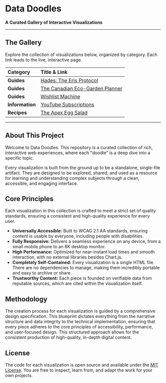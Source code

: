 # Data Doodles

**A Curated Gallery of Interactive Visualizations**

-----

## The Gallery

Explore the collection of visualizations below, organized by category. Each link leads to the live, interactive page.

| Category | Title & Link |
| :-------------- | :--------------------------------------------------------------------------------------------------------------------------------------------------------------------------------------------------------------- |
| **Guides** | [Hades: The Eris Protocol](https://shfqrkhn.github.io/Data-Doodles/Guide_Game-Hades_The_Eris_Protocol.html) |
| **Guides** | [The Canadian Eco-Garden Planner](https://shfqrkhn.github.io/Data-Doodles/Guide_Gardening-The_Canadian_Eco-Garden_Planner.html) |
| **Guides** | [Wishlist Machine](https://shfqrkhn.github.io/Data-Doodles/Guide_Wishlist_Machine.html) |
| **Information** | [YouTube Subscriptions](https://shfqrkhn.github.io/Data-Doodles/Info-YouTube_Subscriptions.html) |
| **Recipes** | [The Apex Egg Salad](https://shfqrkhn.github.io/Data-Doodles/Recipe-The_Apex_Egg_Salad.html) |

-----

## About This Project

Welcome to Data Doodles. This repository is a curated collection of rich, interactive web experiences, where each "doodle" is a deep dive into a specific topic.

Every visualization is built from the ground up to be a standalone, single-file artifact. They are designed to be explored, shared, and used as a resource for learning and understanding complex subjects through a clean, accessible, and engaging interface.

## Core Principles

Each visualization in this collection is crafted to meet a strict set of quality standards, ensuring a consistent and high-quality experience for every user.

  - **Universally Accessible:** Built to WCAG 2.1 AA standards, ensuring content is usable by everyone, including people with disabilities.
  - **Fully Responsive:** Delivers a seamless experience on any device, from a small mobile phone to an 8K desktop monitor.
  - **High Performance:** Optimized for near-instant load times and smooth interaction, with no external libraries besides Chart.js.
  - **Completely Self-Contained:** Every visualization is a single HTML file. There are no dependencies to manage, making them incredibly portable and easy to archive or share.
  - **Trustworthy Content:** Each piece is founded on verifiable data from reputable sources, which are cited within the visualization itself.

## Methodology

The creation process for each visualization is guided by a comprehensive design specification. This blueprint dictates everything from the narrative structure and data integrity to the technical implementation, ensuring that every piece adheres to the core principles of accessibility, performance, and user-focused design. This structured approach allows for the consistent production of high-quality, in-depth digital content.

## License

The code for each visualization is open source and available under the [MIT License](https://github.com/shfqrkhn/Data-Doodles/blob/main/LICENSE). You are free to inspect, learn from, and adapt the work for your own projects.
